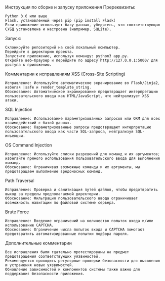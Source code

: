 Инструкция по сборке и запуску приложения
Пререквизиты:

    Python 3.6 или выше
    Flask, установленный через pip (pip install Flask)
    Если приложение использует базу данных, убедитесь, что соответствующая СУБД установлена и настроена (например, SQLite).

Запуск:

    Склонируйте репозиторий на свой локальный компьютер.
    Перейдите в директорию проекта.
    Запустите приложение, используя команду: python3 app.py.
    Откройте веб-браузер и перейдите по адресу http://127.0.0.1:5000/ для доступа к приложению.

Комментарии к исправлениям
XSS (Cross-Site Scripting)

    Исправление: Используйте автоматическое экранирование во Flask/Jinja2, избегая |safe и render_template_string.
    Обоснование: Автоматическое экранирование предотвращает интерпретацию пользовательского ввода как HTML/JavaScript, что нейтрализует XSS атаки.

SQL Injection

    Исправление: Использование параметризованных запросов или ORM для всех взаимодействий с базой данных.
    Обоснование: Параметризованные запросы предотвращают интерпретацию пользовательского ввода как части SQL-запроса, нейтрализуя SQL-инъекции.

OS Command Injection

    Исправление: Используйте списки разрешений для команд и их аргументов; избегайте прямого использования пользовательского ввода для выполнения команд.
    Обоснование: Ограничивая возможные команды и их аргументы, мы предотвращаем выполнение вредоносных команд.

Path Traversal

    Исправление: Проверка и санитизация путей файлов, чтобы предотвратить выход за пределы предполагаемой директории.
    Обоснование: Фильтрация пользовательского ввода ограничивает возможность навигации по файловой системе сервера.

Brute Force

    Исправление: Введение ограничений на количество попыток входа и/или использование CAPTCHA.
    Обоснование: Ограничение числа попыток входа и CAPTCHA помогают предотвратить автоматизированные попытки подбора пароля.

Дополнительные комментарии

    Все исправления были тщательно протестированы на предмет предотвращения соответствующих уязвимостей.
    Рекомендуется проводить регулярные проверки безопасности для выявления и устранения новых уязвимостей.
    Обновление зависимостей и компонентов системы также важно для поддержания безопасности приложения.
